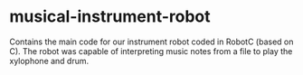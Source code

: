 # musical-instrument-robot
Contains the main code for our instrument robot coded in RobotC (based on C). The robot was capable of interpreting music notes from a file to play the xylophone and drum.
